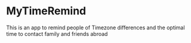 # MyTimeRemind
This is an app to remind  people of  Timezone differences and the optimal time to contact family and friends abroad

